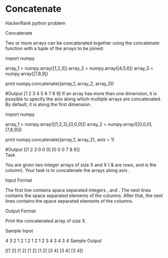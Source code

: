 # Concatenate
HackerRank python problem

Concatenate

Two or more arrays can be concatenated together using the concatenate function with a tuple of the arrays to be joined:

import numpy

array_1 = numpy.array([1,2,3])
array_2 = numpy.array([4,5,6])
array_3 = numpy.array([7,8,9])

print numpy.concatenate((array_1, array_2, array_3))    

#Output
[1 2 3 4 5 6 7 8 9]
If an array has more than one dimension, it is possible to specify the axis along which multiple arrays are concatenated. By default, it is along the first dimension.

import numpy

array_1 = numpy.array([[1,2,3],[0,0,0]])
array_2 = numpy.array([[0,0,0],[7,8,9]])

print numpy.concatenate((array_1, array_2), axis = 1)   

#Output
[[1 2 3 0 0 0]
 [0 0 0 7 8 9]]    
Task

You are given two integer arrays of size X and X ( &  are rows, and  is the column). Your task is to concatenate the arrays along axis .

Input Format

The first line contains space separated integers ,  and .
The next  lines contains the space separated elements of the  columns.
After that, the next  lines contains the space separated elements of the  columns.

Output Format

Print the concatenated array of size X.

Sample Input

4 3 2
1 2
1 2 
1 2
1 2
3 4
3 4
3 4 
Sample Output

[[1 2]
 [1 2]
 [1 2]
 [1 2]
 [3 4]
 [3 4]
 [3 4]] 
